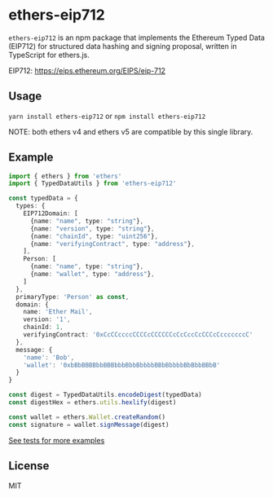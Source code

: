ethers-eip712
=============

`ethers-eip712` is an npm package that implements the Ethereum Typed Data (EIP712)
for structured data hashing and signing proposal, written in TypeScript for ethers.js.

EIP712: https://eips.ethereum.org/EIPS/eip-712

## Usage

`yarn install ethers-eip712` or `npm install ethers-eip712`

NOTE: both ethers v4 and ethers v5 are compatible by this single library.


## Example

```typescript
import { ethers } from 'ethers'
import { TypedDataUtils } from 'ethers-eip712'

const typedData = {
  types: {
    EIP712Domain: [
      {name: "name", type: "string"},
      {name: "version", type: "string"},
      {name: "chainId", type: "uint256"},
      {name: "verifyingContract", type: "address"},
    ],
    Person: [
      {name: "name", type: "string"},
      {name: "wallet", type: "address"},  
    ]
  },
  primaryType: 'Person' as const,
  domain: {
    name: 'Ether Mail',
    version: '1',
    chainId: 1,
    verifyingContract: '0xCcCCccccCCCCcCCCCCCcCcCccCcCCCcCcccccccC'
  },
  message: {
    'name': 'Bob',
    'wallet': '0xbBbBBBBbbBBBbbbBbbBbbbbBBbBbbbbBbBbbBBbB'
  }
}

const digest = TypedDataUtils.encodeDigest(typedData)
const digestHex = ethers.utils.hexlify(digest)

const wallet = ethers.Wallet.createRandom()
const signature = wallet.signMessage(digest)
```

[See tests for more examples](./tests/typed-data.test.ts)


## License

MIT
